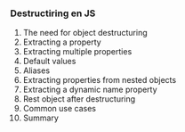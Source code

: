 ### Destructiring en JS

1. The need for object destructuring
2. Extracting a property
3. Extracting multiple properties
4. Default values
5. Aliases
6. Extracting properties from nested objects
7. Extracting a dynamic name property
8. Rest object after destructuring
9. Common use cases
10. Summary